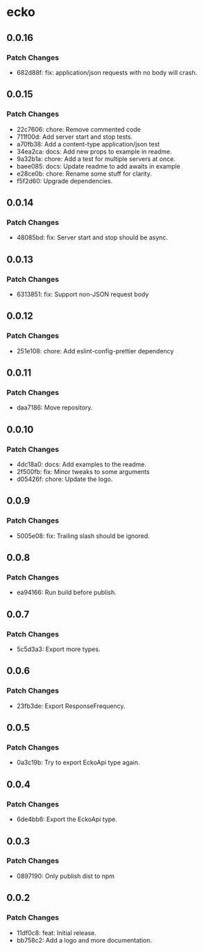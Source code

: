# ecko

## 0.0.16

### Patch Changes

- 682d88f: fix: application/json requests with no body will crash.

## 0.0.15

### Patch Changes

- 22c7606: chore: Remove commented code
- 711f00d: Add server start and stop tests.
- a70fb38: Add a content-type application/json test
- 34ea2ca: docs: Add new props to example in readme.
- 9a32b1a: chore: Add a test for multiple servers at once.
- baee085: docs: Update readme to add awaits in example
- e28ce0b: chore: Rename some stuff for clarity.
- f5f2d60: Upgrade dependencies.

## 0.0.14

### Patch Changes

- 48085bd: fix: Server start and stop should be async.

## 0.0.13

### Patch Changes

- 6313851: fix: Support non-JSON request body

## 0.0.12

### Patch Changes

- 251e108: chore: Add eslint-config-prettier dependency

## 0.0.11

### Patch Changes

- daa7186: Move repository.

## 0.0.10

### Patch Changes

- 4dc18a0: docs: Add examples to the readme.
- 2f500fb: fix: Minor tweaks to some arguments
- d05426f: chore: Update the logo.

## 0.0.9

### Patch Changes

- 5005e08: fix: Trailing slash should be ignored.

## 0.0.8

### Patch Changes

- ea94166: Run build before publish.

## 0.0.7

### Patch Changes

- 5c5d3a3: Export more types.

## 0.0.6

### Patch Changes

- 23fb3de: Export ResponseFrequency.

## 0.0.5

### Patch Changes

- 0a3c19b: Try to export EckoApi type again.

## 0.0.4

### Patch Changes

- 6de4bb6: Export the EckoApi type.

## 0.0.3

### Patch Changes

- 0897190: Only publish dist to npm

## 0.0.2

### Patch Changes

- 11df0c8: feat: Initial release.
- bb758c2: Add a logo and more documentation.
